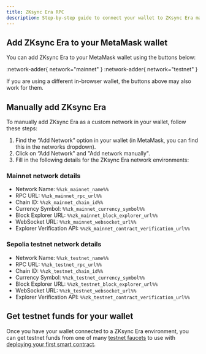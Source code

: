 ```yaml
---
title: ZKsync Era RPC
description: Step-by-step guide to connect your wallet to ZKsync Era mainnet and testnet.
---
```


## Add ZKsync Era to your MetaMask wallet

You can add ZKsync Era to your MetaMask wallet using the buttons below:

:network-adder{ network="mainnet" }  :network-adder{ network="testnet" }

If you are using a different in-browser wallet, the buttons above may also work for them.

## Manually add ZKsync Era

To manually add ZKsync Era as a custom network in your wallet, follow these steps:

1. Find the “Add Network” option in your wallet (in MetaMask, you can find this in the networks dropdown).
1. Click on “Add Network" and "Add network manually".
1. Fill in the following details for the ZKsync Era network environments:

### Mainnet network details

- Network Name: `%%zk_mainnet_name%%`
- RPC URL: `%%zk_mainnet_rpc_url%%`
- Chain ID: `%%zk_mainnet_chain_id%%`
- Currency Symbol: `%%zk_mainnet_currency_symbol%%`
- Block Explorer URL: `%%zk_mainnet_block_explorer_url%%`
- WebSocket URL: `%%zk_mainnet_websocket_url%%`
- Explorer Verification API: `%%zk_mainnet_contract_verification_url%%`

### Sepolia testnet network details

- Network Name: `%%zk_testnet_name%%`
- RPC URL: `%%zk_testnet_rpc_url%%`
- Chain ID: `%%zk_testnet_chain_id%%`
- Currency Symbol: `%%zk_testnet_currency_symbol%%`
- Block Explorer URL: `%%zk_testnet_block_explorer_url%%`
- WebSocket URL: `%%zk_testnet_websocket_url%%`
- Explorer Verification API: `%%zk_testnet_contract_verification_url%%`

## Get testnet funds for your wallet

Once you have your wallet connected to a ZKsync Era environment,
you can get testnet funds from one of many [testnet faucets](/zksync-era/ecosystem/network-faucets)
to use with [deploying your first smart contract](/zksync-era/guides).

<!-- TODO: Add link to API overview -->
